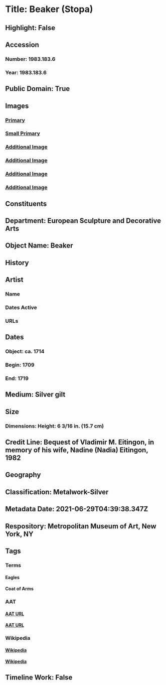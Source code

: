 # Title: Beaker (Stopa)
## Highlight: False
## Accession
### Number: 1983.183.6
### Year: 1983.183.6
## Public Domain: True
## Images
### [Primary](https://images.metmuseum.org/CRDImages/es/original/SF1983_183_6_img2.jpg)
### [Small Primary](https://images.metmuseum.org/CRDImages/es/web-large/SF1983_183_6_img2.jpg)
### [Additional Image](https://images.metmuseum.org/CRDImages/es/original/SF1983_183_6_img3.jpg)
### [Additional Image](https://images.metmuseum.org/CRDImages/es/original/SF1983_183_6_img4.jpg)
### [Additional Image](https://images.metmuseum.org/CRDImages/es/original/SF1983_183_6_img1.jpg)
### [Additional Image](https://images.metmuseum.org/CRDImages/es/original/238703.jpg)
## Constituents
## Department: European Sculpture and Decorative Arts
## Object Name: Beaker
## History
## Artist
### Name
### Dates Active
### URLs
## Dates
### Object: ca. 1714
### Begin: 1709
### End: 1719
## Medium: Silver gilt
## Size
### Dimensions: Height: 6 3/16 in. (15.7 cm)
## Credit Line: Bequest of Vladimir M. Eitingon, in memory of his wife, Nadine (Nadia) Eitingon, 1982
## Geography
## Classification: Metalwork-Silver
## Metadata Date: 2021-06-29T04:39:38.347Z
## Respository: Metropolitan Museum of Art, New York, NY
## Tags
### Terms
#### Eagles
#### Coat of Arms
### AAT
#### [AAT URL](http://vocab.getty.edu/page/aat/300250049)
#### [AAT URL](http://vocab.getty.edu/page/aat/300126352)
### Wikipedia
#### [Wikipedia]()
#### [Wikipedia]()
## Timeline Work: False